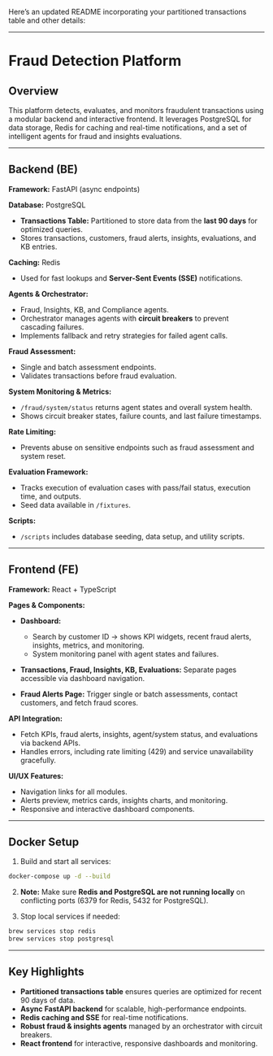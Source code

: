 Here’s an updated README incorporating your partitioned transactions table and other details:

---

# Fraud Detection Platform

## Overview

This platform detects, evaluates, and monitors fraudulent transactions using a modular backend and interactive frontend. It leverages PostgreSQL for data storage, Redis for caching and real-time notifications, and a set of intelligent agents for fraud and insights evaluations.

---

## Backend (BE)

**Framework:** FastAPI (async endpoints)

**Database:** PostgreSQL

* **Transactions Table:** Partitioned to store data from the **last 90 days** for optimized queries.
* Stores transactions, customers, fraud alerts, insights, evaluations, and KB entries.

**Caching:** Redis

* Used for fast lookups and **Server-Sent Events (SSE)** notifications.

**Agents & Orchestrator:**

* Fraud, Insights, KB, and Compliance agents.
* Orchestrator manages agents with **circuit breakers** to prevent cascading failures.
* Implements fallback and retry strategies for failed agent calls.

**Fraud Assessment:**

* Single and batch assessment endpoints.
* Validates transactions before fraud evaluation.

**System Monitoring & Metrics:**

* `/fraud/system/status` returns agent states and overall system health.
* Shows circuit breaker states, failure counts, and last failure timestamps.

**Rate Limiting:**

* Prevents abuse on sensitive endpoints such as fraud assessment and system reset.

**Evaluation Framework:**

* Tracks execution of evaluation cases with pass/fail status, execution time, and outputs.
* Seed data available in `/fixtures`.

**Scripts:**

* `/scripts` includes database seeding, data setup, and utility scripts.

---

## Frontend (FE)

**Framework:** React + TypeScript

**Pages & Components:**

* **Dashboard:**

  * Search by customer ID → shows KPI widgets, recent fraud alerts, insights, metrics, and monitoring.
  * System monitoring panel with agent states and failures.
* **Transactions, Fraud, Insights, KB, Evaluations:** Separate pages accessible via dashboard navigation.
* **Fraud Alerts Page:** Trigger single or batch assessments, contact customers, and fetch fraud scores.

**API Integration:**

* Fetch KPIs, fraud alerts, insights, agent/system status, and evaluations via backend APIs.
* Handles errors, including rate limiting (429) and service unavailability gracefully.

**UI/UX Features:**

* Navigation links for all modules.
* Alerts preview, metrics cards, insights charts, and monitoring.
* Responsive and interactive dashboard components.

---

## Docker Setup

1. Build and start all services:

```bash
docker-compose up -d --build
```

2. **Note:** Make sure **Redis and PostgreSQL are not running locally** on conflicting ports (6379 for Redis, 5432 for PostgreSQL).

3. Stop local services if needed:

```bash
brew services stop redis
brew services stop postgresql
```

---

## Key Highlights

* **Partitioned transactions table** ensures queries are optimized for recent 90 days of data.
* **Async FastAPI backend** for scalable, high-performance endpoints.
* **Redis caching and SSE** for real-time notifications.
* **Robust fraud & insights agents** managed by an orchestrator with circuit breakers.
* **React frontend** for interactive, responsive dashboards and monitoring.


